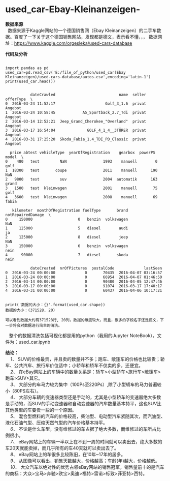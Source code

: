 # used_car-Ebay-Kleinanzeigen-

**数据来源**  
    数据来源于Kaggle网站的一个德国销售网（Ebay Kleinanzeigen）的二手车数据。百度了一下关于这个德国销售网站，发现都是德文，表示看不懂，，，
    数据网址：https://www.kaggle.com/orgesleka/used-cars-database

**代码及分析**
<pre><code>
import pandas as pd
used_car=pd.read_csv('E:/file_of_python/used_car(Ebay Kleinanzeigen)/used-cars-database/autos.csv',encoding='latin-1')
print(used_car.head())
</code></pre>
<pre><code>
           dateCrawled                            name  seller offerType  \  
0  2016-03-24 11:52:17                      Golf_3_1.6  privat   Angebot    
1  2016-03-24 10:58:45            A5_Sportback_2.7_Tdi  privat   Angebot     
2  2016-03-14 12:52:21  Jeep_Grand_Cherokee_"Overland"  privat   Angebot  
3  2016-03-17 16:54:04              GOLF_4_1_4__3TÜRER  privat   Angebot   
4  2016-03-31 17:25:20  Skoda_Fabia_1.4_TDI_PD_Classic  privat   Angebot   

  price abtest vehicleType  yearOfRegistration    gearbox  powerPS  model  \
0    480   test         NaN                1993    manuell        0   golf   
1  18300   test       coupe                2011    manuell      190    NaN   
2   9800   test         suv                2004  automatik      163  grand   
3   1500   test  kleinwagen                2001    manuell       75   golf   
4   3600   test  kleinwagen                2008    manuell       69  fabia   

   kilometer  monthOfRegistration fuelType       brand notRepairedDamage  \
0     150000                    0   benzin  volkswagen               NaN   
1     125000                    5   diesel        audi                ja   
2     125000                    8   diesel        jeep               NaN   
3     150000                    6   benzin  volkswagen              nein   
4      90000                    7   diesel       skoda              nein   

           dateCreated  nrOfPictures  postalCode             lastSeen  
0  2016-03-24 00:00:00             0       70435  2016-04-07 03:16:57  
1  2016-03-24 00:00:00             0       66954  2016-04-07 01:46:50  
2  2016-03-14 00:00:00             0       90480  2016-04-05 12:47:46  
3  2016-03-17 00:00:00             0       91074  2016-03-17 17:40:17  
4  2016-03-31 00:00:00             0       60437  2016-04-06 10:17:21  
</code></pre>
<pre><code>
print('数据的大小：{}'.format(used_car.shape))
数据的大小：(371528, 20)
</code></pre>

    可以看到数据大约有371528行, 20列，数据的维度较大，而且，很多的字段名字还是德文，下一步将会对数据进行简单的清洗。  
    整个的数据清洗包括可视化都是用的python（我用的Jupyter NoteBook），文件为：used_car.ipynb    
    
 **结论：**  
     *1、* SUV的价格最贵，并且卖的数量并不多；跑车、敞篷车的价格也比较贵；轿车、公共汽车、旅行车价位适中；小轿车和轿车不仅卖的多，还便宜。  
     *2、* 在eBay网站上的车辆中的数量关系是：轿车>小型轿车>旅行车>敞篷车>跑车>SUV>其它。  
     *3、* 大部分的车马力较为集中（100Ps至220Ps）,除了小型轿车的马力普遍较小（80PS左右）。  
     *4、* 大部分车辆的变速器类型还是手动的，尤其是小型轿车的变速器绝大多数是手动的，而SUV的手动变速器和自动变速器的汽车数量基本持平，这也SUV比其他类型的车要贵一些的一个原因。  
     *5、* 混合型燃料的汽车的价格较高，柴油型、电动型汽车紧随其次，而汽油型、液化石油气型、压缩天然气型的汽车价格基本持平。  
     *6、* 不论是什么车型，没有维修过的车占据了绝大多数，而维修过的车所占比例很小。  
     *7、* eBay网站上的车辆一半以上在不到一周的时间就可以卖出去，绝大多数的车20天就能卖掉，而几乎所有的车40天就可以卖出去了。  
     *8、* eBay网站上的车很多比较陈旧，在10年~17年的居多。  
     *9、* 从图像可以看出，销售天数越大，价格越高；车龄(年)越大，价格越低。  
     *10、* 大众汽车以绝对性的优势占领eBay网站的销售冠军，销售量前十的是汽车的商标：大众>宝马>奔驰>欧宝>奥迪>福特>雷诺>标致>菲亚特>西特。  
     

